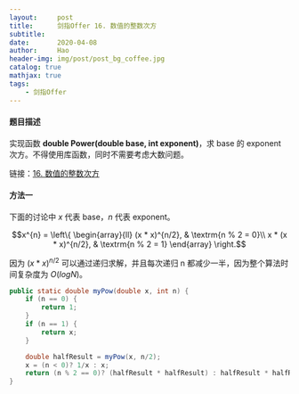 ```yaml
---
layout:     post
title:      剑指Offer 16. 数值的整数次方
subtitle:   
date:       2020-04-08
author:     Hao
header-img: img/post/post_bg_coffee.jpg
catalog: true
mathjax: true
tags:
    - 剑指Offer
---
```


#### 题目描述

实现函数 **double Power(double base, int exponent)**，求 base 的 exponent 次方。不得使用库函数，同时不需要考虑大数问题。

链接：[16. 数值的整数次方](https://leetcode-cn.com/problems/shu-zhi-de-zheng-shu-ci-fang-lcof)

#### 方法一

下面的讨论中 $x$ 代表 base，$n$ 代表 exponent。

$$x^{n} = \left\{ \begin{array}{ll}
 (x * x)^{n/2},  & \textrm{n % 2 = 0}\\
x * (x * x)^{n/2},  & \textrm{n % 2 = 1}
\end{array} \right.$$

因为 $(x * x)^{n/2}$ 可以通过递归求解，并且每次递归 n 都减少一半，因为整个算法时间复杂度为 $O(logN)$。


```java
public static double myPow(double x, int n) {
    if (n == 0) {
        return 1;
    }
    if (n == 1) {
        return x;
    }

    double halfResult = myPow(x, n/2);
    x = (n < 0)? 1/x : x;
    return (n % 2 == 0)? (halfResult * halfResult) : halfResult * halfResult * x;
}
```